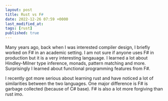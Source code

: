 ```yaml
---
layout: post
title: Rust vs F#
date: 2022-12-26 07:59 +0000
last_modified_at: 
tags: [rust]
published: true
---
```


Many years ago, back when I was interested compiler design,
I briefly worked on F# in an academic setting. I am not sure if anyone uses F# in
production but it is a very interesting langauage. I learned a lot about Hindley-Milner type inference,
monads, pattern matching and more. Surprisingly I learned about functional programming features from F#.

I recently got more serious about learning rust and have noticed a lot of similarities between the
two languages. One major difference is F# is garbage collected (because of C# base). F# is also
a lot more forgiving than rust imo.
